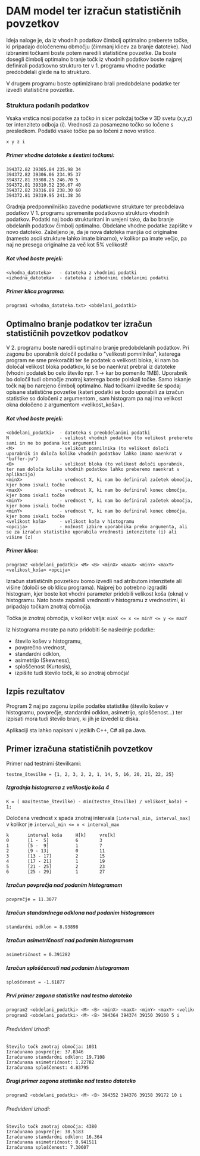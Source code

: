 # DAM model ter izračun statističnih povzetkov
Ideja naloge je, da iz vhodnih podatkov čimbolj optimalno preberete točke, ki pripadajo določenemu območju (čimmanj klicev za branje datoteke). Nad izbranimi točkami boste potem naredili statistične povzetke. Da boste dosegli čimbolj optimalno branje točk iz vhodnih podatkov boste najprej definirali podatkovno strukturo ter v 1. programu vhodne podatke predobdelali glede na to strukturo.

V drugem programu boste optimizirano brali predobdelane podatke ter izvedli statistične povzetke.

### Struktura podanih podatkov
Vsaka vrstica nosi podatke za točko in sicer položaj točke v 3D svetu (x,y,z) ter intenziteto odboja (i). Vrednosti za posamezno točko so ločene s presledkom. Podatki vsake točke pa so ločeni z novo vrstico.

`x y z i`

##### Primer vhodne datoteke s šestimi točkami:
```
394372.82 39305.84 235.98 34
394372.82 39306.06 234.95 37
394372.81 39308.25 246.70 5
394372.81 39310.52 236.67 40
394372.82 39316.89 238.30 60
394372.81 39319.95 241.38 36
```
Gradnja predpomnilniško zavedne podatkovne strukture ter preobdelava podatkov
V 1. programu spremenite podatkovno strukturo vhodnih podatkov. Podatki naj bodo strukturirani in urejeni tako, da bo branje obdelanih podatkov čimbolj optimalno. Obdelane vhodne podatke zapišite v novo datoteko. Zaželjeno je, da je nova datoteka manjša od originalne (namesto ascii strukture lahko imate binarno), v kolikor pa imate večjo, pa naj ne presega originalne za več kot 5% velikosti!

##### Kot vhod boste prejeli:
```
<vhodna_datoteka>   - datoteka z vhodnimi podatki
<izhodna_datoteka>  - datoteka z izhodnimi obdelanimi podatki
```
##### Primer klica programa:
```
program1 <vhodna_datoteka.txt> <obdelani_podatki>
```

## Optimalno branje podatkov ter izračun statističnih povzetkov podatkov
V 2. programu boste naredili optimalno branje predobdelanih podatkov. Pri zagonu bo uporabnik določil podatke o "velikosti pomnilnika", katerega program ne sme prekoračiti ter še podatek o velikosti bloka, ki nam bo določal velikost bloka podatkov, ki se bo naenkrat prebral iz datoteke (vhodni podatek bo celo število npr. 1 -> kar bo pomenilo 1MB). Uporabnik bo določil tudi območje znotraj katerega boste poiskali točke. Samo iskanje točk naj bo narejeno čimbolj optimalno. Nad točkami izvedite še spodaj opisane statistične povzetke (kateri podatki se bodo uporabili za izračun statistike so določeni z argumentom <opcija>, sam histogram pa naj ima velikost okna določeno z argumentom <velikost_koša>).

##### Kot vhod boste prejeli:
```
<obdelani_podatki>  - datoteka s preobdelanimi podatki
N                   - velikost vhodnih podatkov (to velikost preberete sami in ne bo podana kot argument)
<M>                 - velikost pomnilnika (to velikost določi uporabnik in določa koliko vhodnih podatkov lahko imamo naenkrat v "buffer-ju")
<B>                 - velikost bloka (to velikost določi uporabnik, ter nam določa koliko vhodnih podatkov lahko preberemo naenkrat v aplikacijo)
<minX>              - vrednost X, ki nam bo definiral začetek območja, kjer bomo iskali točke
<maxX>              - vrednost X, ki nam bo definiral konec območja, kjer bomo iskali točke
<minY>              - vrednost Y, ki nam bo definiral začetek območja, kjer bomo iskali točke
<minY>              - vrednost Y, ki nam bo definiral konec območja, kjer bomo iskali točke
<velikost koša>     - velikost koša v histogramu
<opcija>            - možnost izbire uporabnika preko argumenta, ali se za izračun statistike uporabila vrednosti intenzitete (i) ali višine (z)
```
##### Primer klica:
```
program2 <obdelani_podatki> <M> <B> <minX> <maxX> <minY> <maxY> <velikost_koša> <opcija>
```
Izračun statističnih povzetkov bomo izvedli nad atributom intenzitete ali višine (določi se ob klicu programa). Najprej bo potrebno izgraditi histogram, kjer boste kot vhodni parameter pridobili velikost koša (okna) v histogramu. Nato boste zapolnili vrednosti v histogramu z vrednostimi, ki pripadajo točkam znotraj območja.

Točka je znotraj območja, v kolikor velja:
`minX <= x <= minY <= y <= maxY`

Iz histograma morate pa nato pridobiti še naslednje podatke:
- število košev v histogramu,
- povprečno vrednost,
- standardni odklon,
- asimetrijo (Skewness),
- sploščenost (Kurtosis),
- izpišite tudi število točk, ki so znotraj območja!

## Izpis rezultatov
Program 2 naj po zagonu izpiše podatke statistike (število košev v histogramu, povprečje, standardni odklon, asimetrijo, sploščenost...) ter izpisati mora tudi število branj, ki jih je izvedel iz diska.

Aplikaciji sta lahko napisani v jezikih C++, C# ali pa Java.

## Primer izračuna statističnih povzetkov

Primer nad testnimi številkami:
```
testne_številke = {1, 2, 3, 2, 2, 1, 14, 5, 16, 20, 21, 22, 25}
```
##### Izgradnja histograma z velikostjo koša 4
```
K = ( max(testne_številke) - min(testne_številke) / velikost_koša) + 1;
```
Določena vrednost x spada znotraj intervala `[interval_min, interval_max]` v kolikor je `interval_min <= x < interval_max`
```
k       interval koša     H[k]     vre[k]
0       [1 -  5]          6        3
1       [5 -  9]          1        7
2       [9 - 13]          0        11
3       [13 - 17]         2        15
4       [17 - 21]         1        19
5       [21 - 25]         2        23
6       [25 - 29]         1        27
```
##### Izračun povprečja nad podanim histogramom
`povprečje = 11.3077`
##### Izračun standardnega odklona nad podanim histogramom
`standardni odklon = 8.93898`
##### Izračun asimetričnosti nad podanim histogramom
`asimetričnost = 0.391282`
##### Izračun sploščenosti nad podanim histogramom
`sploščenost = -1.61877`
##### Prvi primer zagona statistike nad testno datoteko
```bash
program2 <obdelani_podatki> <M> <B> <minX> <maxX> <minY> <maxY> <velikost_koša> <opcija>
program2 <obdelani_podatki> <M> <B> 394364 394374 39150 39160 5 i
```
###### Predvideni izhodi:
```
Število točk znotraj območja: 1031
Izračunano povprečje: 37.8346
Izračunano standardni odklon: 19.7108
Izračunana asimetričnost: 1.22782
Izračunana sploščenost: 4.83795
```
##### Drugi primer zagona statistike nad testno datoteko
```bash
program2 <obdelani_podatki> <M> <B> 394352 394376 39158 39172 10 i
```
###### Predvideni izhodi:
```
Število točk znotraj območja: 4380
Izračunano povprečje: 38.5183
Izračunano standardni odklon: 16.364
Izračunana asimetričnost: 0.941511
Izračunana sploščenost: 7.30607
```
